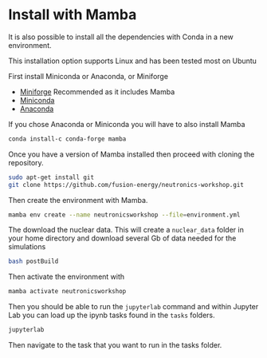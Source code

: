 # Install with Mamba

It is also possible to install all the dependencies with Conda in a new environment.

This installation option supports Linux and has been tested most on Ubuntu

First install Miniconda or Anaconda, or Miniforge

- [Miniforge](https://github.com/conda-forge/miniforge) Recommended as it includes Mamba
- [Miniconda](https://docs.conda.io/en/latest/miniconda.html)
- [Anaconda](https://www.anaconda.com)

If you chose Anaconda or Miniconda you will have to also install Mamba
```bash
conda install-c conda-forge mamba
```

Once you have a version of Mamba installed then proceed with cloning the repository.

```bash
sudo apt-get install git
git clone https://github.com/fusion-energy/neutronics-workshop.git
```

Then create the environment with Mamba.

```bash
mamba env create --name neutronicsworkshop --file=environment.yml
```

The download the nuclear data. This will create a ```nuclear_data``` folder in your home directory and download several Gb of data needed for the simulations
```bash
bash postBuild
```

Then activate the environment with  
```bash
mamba activate neutronicsworkshop
```

Then you should be able to run the ```jupyterlab``` command and within Jupyter Lab you can load up the ipynb tasks found in the ```tasks``` folders.

```bash
jupyterlab
```

Then navigate to the task that you want to run in the tasks folder.
